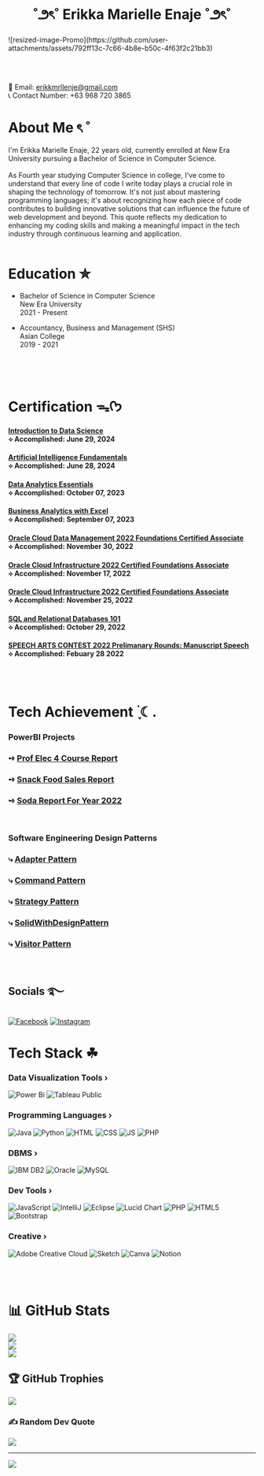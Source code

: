 <h1 align = "center"> ˚౨ৎ˚ Erikka Marielle Enaje ˚౨ৎ˚ </h1>
![resized-image-Promo](https://github.com/user-attachments/assets/792ff13c-7c66-4b8e-b50c-4f63f2c21bb3)

<br><br>

📩 Email: erikkmrllenje@gmail.com<br>
📞 Contact Number: +63 968 720 3865<br>

# About Me ৎ ˚
I'm Erikka Marielle Enaje, 22 years old, currently enrolled at New Era University pursuing a Bachelor of Science in Computer Science. <br><br>As Fourth year studying Computer Science in college, I've come to understand that every line of code I write today plays a crucial role in shaping the technology of tomorrow. It's not just about mastering programming languages; it's about recognizing how each piece of code contributes to building innovative solutions that can influence the future of web development and beyond. This quote reflects my dedication to enhancing my coding skills and making a meaningful impact in the tech industry through continuous learning and application.<br><br>

# Education ✮
- Bachelor of Science in Computer Science<br>
New Era University<br>
2021 - Present

- Accountancy, Business and Management (SHS)<br>
Asian College<br>
2019 - 2021

<br><br>

# Certification ᯓᡣ𐭩
<h4 align=""><a href ="https://drive.google.com/file/d/1v0xdaoWnxrGUpzxQqydPtHXJxnfOZR88/view?usp=sharing">Introduction to Data Science</a><br> ⟡ Accomplished: June 29, 2024</h4>

<h4 align=""><a href ="https://drive.google.com/file/d/1lcW9Fmyp-Ar80ez-59_OJ-Vg4ClRapSm/view?usp=sharing">Artificial Intelligence Fundamentals</a><br> ⟡ Accomplished: June 28, 2024</h4>

<h4 align=""><a href ="https://drive.google.com/file/d/1-nNhEQhQqFIE9kwAZ0U_wAfNQRjSaRwE/view?usp=sharing">Data Analytics Essentials</a><br> ⟡ Accomplished: October 07, 2023</h4>

<h4 align=""><a href ="https://drive.google.com/file/d/1DP6kDOVRapIoeNfnk4SMFVBYtKcH6_h_/view?usp=sharing">Business Analytics with Excel</a><br> ⟡ Accomplished: September 07, 2023</h4>

<h4 align=""><a href ="https://catalog-education.oracle.com/pls/certview/sharebadge?id=6910FE01F34A2373BD3EC574722DBBF6428C364A543828653AAAA6C2E106BE7C">Oracle Cloud Data Management 2022 Foundations Certified Associate</a><br> ⟡ Accomplished: November 30, 2022</h4>

<h4 align=""><a href ="https://catalog-education.oracle.com/pls/certview/sharebadge?id=8462A913D7A61E9CD1B1C87FCDE7D32270B692DE45747DE7AEF341051EB2235C&fbclid=IwAR32v9mkOHvDqjosZ-bqBviIH8TBWsMfGGQR9lv_ift7sxYM5Y2aDs0En7A">Oracle Cloud Infrastructure 2022 Certified Foundations Associate</a><br> ⟡ Accomplished: November 17, 2022</h4>

<h4 align=""><a href ="https://drive.google.com/file/d/1AqjIB1iU7_W1Hfqzmh0ctvFdL0gOM-cF/view?usp=sharing">Oracle Cloud Infrastructure 2022 Certified Foundations Associate</a><br> ⟡ Accomplished: November 25, 2022</h4>


<h4 align=""><a href ="https://drive.google.com/file/d/19R_CmhkfzAzgS6iH29LEje7K85uX9rTZ/view?usp=sharing">SQL and Relational Databases 101</a><br> ⟡ Accomplished: October 29, 2022</h4>

<h4 align=""><a href ="https://drive.google.com/file/d/1mpaxVzkyAO5BBXOoGgLi_XgtdCeuzRJz/view?usp=sharing">SPEECH ARTS CONTEST 2022 Prelimanary Rounds: Manuscript Speech</a><br> ⟡ Accomplished: Febuary 28 2022</h4>

<br><br>

# Tech Achievement ࣪ ִֶָ☾.
### PowerBI Projects
### ➺ [Prof Elec 4 Course Report](https://app.powerbi.com/view?r=eyJrIjoiZjhjNzRhZGUtMzMwYi00OTBjLTk1NGMtZDAwZGEzMmIzNTI2IiwidCI6IjE4YmE2ZDIxLTdhYmItNDIwNS1hMGQwLTQ4ZmVjNzQ0ZmZkNiIsImMiOjEwfQ%3D%3D)
### ➺ [Snack Food Sales Report](https://app.powerbi.com/view?r=eyJrIjoiZGU0ZTI0YTEtM2JiZi00MzA4LWI5YjEtZDg2YmQ0Nzc0NDg4IiwidCI6IjE4YmE2ZDIxLTdhYmItNDIwNS1hMGQwLTQ4ZmVjNzQ0ZmZkNiIsImMiOjEwfQ%3D%3D)
### ➺ [Soda Report For Year 2022](https://app.powerbi.com/view?r=eyJrIjoiMTZhNGQ1ZmEtNjU4NC00ZjEyLThiZWUtNzFkM2QyOTUyYzYwIiwidCI6IjE4YmE2ZDIxLTdhYmItNDIwNS1hMGQwLTQ4ZmVjNzQ0ZmZkNiIsImMiOjEwfQ%3D%3D)

<br>

### Software Engineering Design Patterns 
### ⤷ [Adapter Pattern](https://github.com/ErikkaEnaje/adapterPattern.git)
### ⤷ [Command Pattern](https://github.com/ErikkaEnaje/commandPattern.git)
### ⤷ [Strategy Pattern](https://github.com/ErikkaEnaje/StrategyPattern.git)
### ⤷ [SolidWithDesignPattern](https://github.com/ErikkaEnaje/SolidWithDesignPattern.git)
### ⤷ [Visitor Pattern](https://github.com/ErikkaEnaje/VisitorPattern2.git)

<br>

## Socials ࿐
[![Facebook](https://img.shields.io/badge/Facebook-%231877F2.svg?logo=Facebook&logoColor=white)](https://facebook.com/https://www.facebook.com/ekkmrllenje) [![Instagram](https://img.shields.io/badge/Instagram-%23E4405F.svg?logo=Instagram&logoColor=white)](https://instagram.com/https://www.instagram.com/dulcexlatte/) 

# Tech Stack ☘︎
###  Data Visualization Tools ›
![Power Bi](https://img.shields.io/badge/power_bi_desktop-F2C811?style=for-the-badge&logo=powerbi&logoColor=black)
![Tableau Public](https://img.shields.io/badge/Tableau_Public-blue?style=for-the-badge)


### Programming Languages ›
![Java](https://img.shields.io/badge/java-%23ED8B00.svg?style=for-the-badge&logo=openjdk&logoColor=white)
![Python](https://img.shields.io/badge/Python-%23363534?style=for-the-badge)
![HTML](https://img.shields.io/badge/HTML-orange?style=for-the-badge)
![CSS](https://img.shields.io/badge/CSS-blue?style=for-the-badge)
![JS](https://img.shields.io/badge/JavaScript-yellow?style=for-the-badge&logoColor=%23000000)
![PHP](https://img.shields.io/badge/PHP-%2348568a?style=for-the-badge&logoColor=%23000000)

### DBMS ›
![IBM DB2](https://img.shields.io/badge/IBM_DB2-Green?style=for-the-badge)
![Oracle](https://img.shields.io/badge/Oracle-F80000?style=for-the-badge&logo=oracle&logoColor=white)
![MySQL](https://img.shields.io/badge/mysql-4479A1.svg?style=for-the-badge&logo=mysql&logoColor=white)

### Dev Tools ›
![JavaScript](https://img.shields.io/badge/javascript-%23323330.svg?style=for-the-badge&logo=javascript&logoColor=%23F7DF1E)
![IntelliJ](https://img.shields.io/badge/IntelliJ-%233d3c3b?style=for-the-badge)
![Eclipse](https://img.shields.io/badge/Eclipse-%232b5669?style=for-the-badge)
![Lucid Chart](https://img.shields.io/badge/Lucid_Chart-%23ad632a?style=for-the-badge)
![PHP](https://img.shields.io/badge/php-%23777BB4.svg?style=for-the-badge&logo=php&logoColor=white)
![HTML5](https://img.shields.io/badge/html5-%23E34F26.svg?style=for-the-badge&logo=html5&logoColor=white)
![Bootstrap](https://img.shields.io/badge/bootstrap-%238511FA.svg?style=for-the-badge&logo=bootstrap&logoColor=white)

### Creative ›
![Adobe Creative Cloud](https://img.shields.io/badge/Adobe%20Creative%20Cloud-DA1F26.svg?style=for-the-badge&logo=Adobe%20Creative%20Cloud&logoColor=white) 
![Sketch](https://img.shields.io/badge/Sketch-FFB387?style=for-the-badge&logo=sketch&logoColor=black)
![Canva](https://img.shields.io/badge/Canva-%2300C4CC.svg?style=for-the-badge&logo=Canva&logoColor=white)
![Notion](https://img.shields.io/badge/Notion-%23000000.svg?style=for-the-badge&logo=notion&logoColor=white) 

<br><br>

# 📊 GitHub Stats
![](https://github-readme-stats.vercel.app/api?username=ErikkaEnaje&theme=dark&hide_border=false&include_all_commits=false&count_private=false)<br/>
![](https://github-readme-streak-stats.herokuapp.com/?user=ErikkaEnaje&theme=dark&hide_border=false)<br/>
![](https://github-readme-stats.vercel.app/api/top-langs/?username=ErikkaEnaje&theme=dark&hide_border=false&include_all_commits=false&count_private=false&layout=compact)

## 🏆 GitHub Trophies
![](https://github-profile-trophy.vercel.app/?username=ErikkaEnaje&theme=radical&no-frame=false&no-bg=false&margin-w=4)

### ✍️ Random Dev Quote
![](https://quotes-github-readme.vercel.app/api?type=horizontal&theme=tokyonight)

---
[![](https://visitcount.itsvg.in/api?id=ErikkaEnaje&icon=9&color=5)](https://visitcount.itsvg.in)

<!-- Proudly created with GPRM ( https://gprm.itsvg.in ) -->
